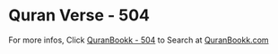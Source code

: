 # Quran Verse - 504 

For more infos, Click [QuranBookk - 504](https://www.quranbookk.com/quran/search?q=504) to Search at [QuranBookk.com](http://quranbookk.com/)